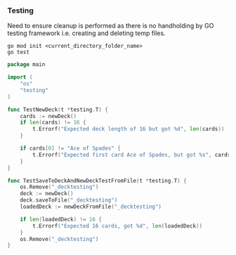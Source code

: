 ### Testing

Need to ensure cleanup is performed as there is no handholding by GO testing framework i.e. creating and deleting temp files.

```
go mod init <current_directory_folder_name>
go test
```

```go
package main

import (
	"os"
	"testing"
)

func TestNewDeck(t *testing.T) {
	cards := newDeck()
	if len(cards) != 16 {
		t.Errorf("Expected deck length of 16 but got %d", len(cards))
	}

	if cards[0] != "Ace of Spades" {
		t.Errorf("Expected first card Ace of Spades, but got %s", cards[0])
	}
}

func TestSaveToDeckAndNewDeckTestFromFile(t *testing.T) {
	os.Remove("_decktesting")
	deck := newDeck()
	deck.saveToFile("_decktesting")
	loadedDeck := newDeckFromFile("_decktesting")

	if len(loadedDeck) != 16 {
		t.Errorf("Expected 16 cards, got %d", len(loadedDeck))
	}
	os.Remove("_decktesting")
}
```
